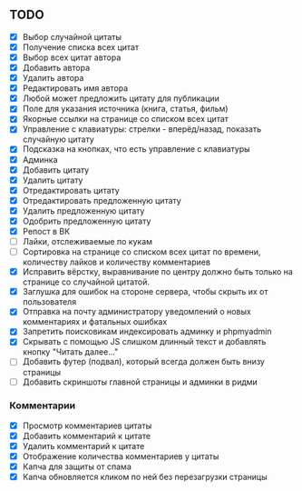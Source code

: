 ## TODO

- [x] Выбор случайной цитаты
- [x] Получение списка всех цитат
- [x] Выбор всех цитат автора
- [x] Добавить автора
- [x] Удалить автора
- [x] Редактировать имя автора
- [x] Любой может предложить цитату для публикации
- [x] Поле для указания источника (книга, статья, фильм)
- [x] Якорные ссылки на странице со списком всех цитат
- [x] Управление с клавиатуры: стрелки - вперёд/назад, показать случайную цитату
- [x] Подсказка на кнопках, что есть управление с клавиатуры
- [x] Админка
- [x] Добавить цитату
- [x] Удалить цитату
- [x] Отредактировать цитату
- [x] Отредактировать предложенную цитату
- [x] Удалить предложенную цитату
- [x] Одобрить предложенную цитату
- [x] Репост в ВК
- [ ] Лайки, отслеживаемые по кукам
- [ ] Сортировка на странице со списком всех цитат по времени, количеству лайков и количеству комментариев
- [x] Исправить вёрстку, выравнивание по центру должно быть только на странице со случайной цитатой.
- [x] Заглушка для ошибок на стороне сервера, чтобы скрыть их от пользователя
- [x] Отправка на почту администратору уведомлений о новых комментариях и фатальных ошибках 
- [x] Запретить поисковикам индексировать админку и phpmyadmin
- [x] Скрывать с помощью JS слишком длинный текст и добавлять кнопку "Читать далее..."
- [ ] Добавить футер (подвал), который всегда должен быть внизу страницы
- [ ] Добавить скриншоты главной страницы и админки в ридми

### Комментарии

- [x] Просмотр комментариев цитаты
- [x] Добавить комментарий к цитате
- [x] Удалить комментарий к цитате
- [x] Отображение количества комментариев у цитаты
- [x] Капча для защиты от спама
- [x] Капча обновляется кликом по ней без перезагрузки страницы